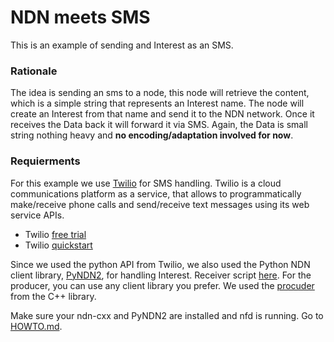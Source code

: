 # NDN meets SMS

This is an example of sending and Interest as an SMS.

### Rationale

The idea is sending an sms to a node, this node will retrieve the content, which is a simple string that represents an Interest name.
The node will create an Interest from that name and send it to the NDN network. Once it receives the Data back it will forward it via SMS. Again, the Data is small string nothing heavy and **no encoding/adaptation involved for now**.

### Requierments

For this example we use [Twilio](https://www.twilio.com) for SMS handling. Twilio is a cloud communications platform as a service, that allows to programmatically make/receive phone calls and send/receive text messages using its web service APIs.

- Twilio [free trial](https://www.twilio.com/try-twilio)
- Twilio [quickstart](https://www.twilio.com/docs/quickstart/python/sms)


Since we used the python API from Twilio, we also used the Python NDN client library, [PyNDN2](https://github.com/named-data/PyNDN2), for handling Interest. Receiver script [here]().
For the producer, you can use any client library you prefer. We used the [procuder](https://github.com/named-data/ndn-cxx/blob/master/examples/producer.cpp) from the C++ library.

Make sure your ndn-cxx and PyNDN2 are installed and nfd is running. Go to [HOWTO.md](https://github.com/elmiomar/misc/blob/master/sms/HOWTO.md).
